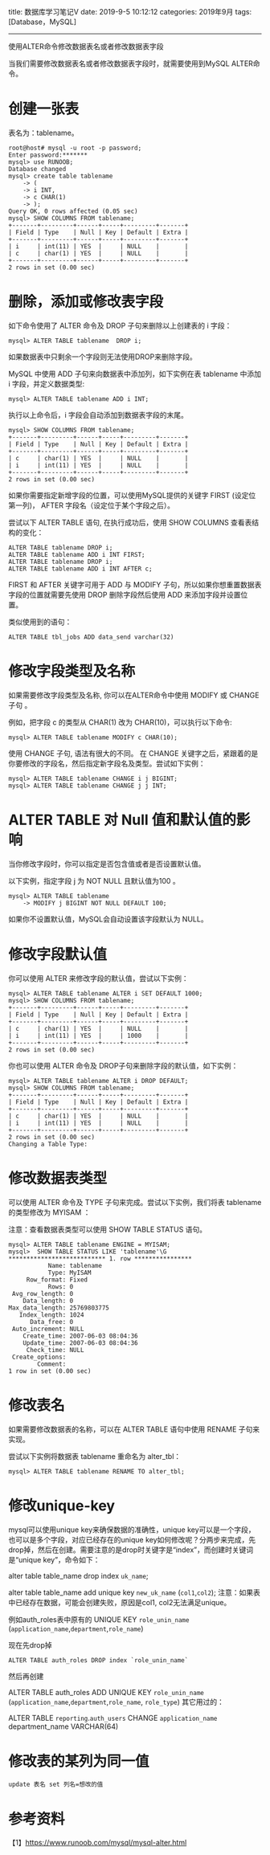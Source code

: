 title: 数据库学习笔记V
date: 2019-9-5 10:12:12
categories: 2019年9月
tags: [Database，MySQL]

---

使用ALTER命令修改数据表名或者修改数据表字段


<!-- more -->

当我们需要修改数据表名或者修改数据表字段时，就需要使用到MySQL ALTER命令。

# 创建一张表

表名为：tablename。

    root@host# mysql -u root -p password;
    Enter password:*******
    mysql> use RUNOOB;
    Database changed
    mysql> create table tablename
        -> (
        -> i INT,
        -> c CHAR(1)
        -> );
    Query OK, 0 rows affected (0.05 sec)
    mysql> SHOW COLUMNS FROM tablename;
    +-------+---------+------+-----+---------+-------+
    | Field | Type    | Null | Key | Default | Extra |
    +-------+---------+------+-----+---------+-------+
    | i     | int(11) | YES  |     | NULL    |       |
    | c     | char(1) | YES  |     | NULL    |       |
    +-------+---------+------+-----+---------+-------+
    2 rows in set (0.00 sec)
# 删除，添加或修改表字段
如下命令使用了 ALTER 命令及 DROP 子句来删除以上创建表的 i 字段：

    mysql> ALTER TABLE tablename  DROP i;
如果数据表中只剩余一个字段则无法使用DROP来删除字段。

MySQL 中使用 ADD 子句来向数据表中添加列，如下实例在表 tablename 中添加 i 字段，并定义数据类型:

    mysql> ALTER TABLE tablename ADD i INT;
执行以上命令后，i 字段会自动添加到数据表字段的末尾。

    mysql> SHOW COLUMNS FROM tablename;
    +-------+---------+------+-----+---------+-------+
    | Field | Type    | Null | Key | Default | Extra |
    +-------+---------+------+-----+---------+-------+
    | c     | char(1) | YES  |     | NULL    |       |
    | i     | int(11) | YES  |     | NULL    |       |
    +-------+---------+------+-----+---------+-------+
    2 rows in set (0.00 sec)
如果你需要指定新增字段的位置，可以使用MySQL提供的关键字 FIRST (设定位第一列)， AFTER 字段名（设定位于某个字段之后）。

尝试以下 ALTER TABLE 语句, 在执行成功后，使用 SHOW COLUMNS 查看表结构的变化：

    ALTER TABLE tablename DROP i;
    ALTER TABLE tablename ADD i INT FIRST;
    ALTER TABLE tablename DROP i;
    ALTER TABLE tablename ADD i INT AFTER c;
FIRST 和 AFTER 关键字可用于 ADD 与 MODIFY 子句，所以如果你想重置数据表字段的位置就需要先使用 DROP 删除字段然后使用 ADD 来添加字段并设置位置。

类似使用到的语句：

    ALTER TABLE tbl_jobs ADD data_send varchar(32)
# 修改字段类型及名称
如果需要修改字段类型及名称, 你可以在ALTER命令中使用 MODIFY 或 CHANGE 子句 。

例如，把字段 c 的类型从 CHAR(1) 改为 CHAR(10)，可以执行以下命令:

    mysql> ALTER TABLE tablename MODIFY c CHAR(10);
使用 CHANGE 子句, 语法有很大的不同。 在 CHANGE 关键字之后，紧跟着的是你要修改的字段名，然后指定新字段名及类型。尝试如下实例：

    mysql> ALTER TABLE tablename CHANGE i j BIGINT;
    mysql> ALTER TABLE tablename CHANGE j j INT;
# ALTER TABLE 对 Null 值和默认值的影响
当你修改字段时，你可以指定是否包含值或者是否设置默认值。

以下实例，指定字段 j 为 NOT NULL 且默认值为100 。

    mysql> ALTER TABLE tablename
        -> MODIFY j BIGINT NOT NULL DEFAULT 100;
如果你不设置默认值，MySQL会自动设置该字段默认为 NULL。

# 修改字段默认值
你可以使用 ALTER 来修改字段的默认值，尝试以下实例：

    mysql> ALTER TABLE tablename ALTER i SET DEFAULT 1000;
    mysql> SHOW COLUMNS FROM tablename;
    +-------+---------+------+-----+---------+-------+
    | Field | Type    | Null | Key | Default | Extra |
    +-------+---------+------+-----+---------+-------+
    | c     | char(1) | YES  |     | NULL    |       |
    | i     | int(11) | YES  |     | 1000    |       |
    +-------+---------+------+-----+---------+-------+
    2 rows in set (0.00 sec)
你也可以使用 ALTER 命令及 DROP子句来删除字段的默认值，如下实例：

    mysql> ALTER TABLE tablename ALTER i DROP DEFAULT;
    mysql> SHOW COLUMNS FROM tablename;
    +-------+---------+------+-----+---------+-------+
    | Field | Type    | Null | Key | Default | Extra |
    +-------+---------+------+-----+---------+-------+
    | c     | char(1) | YES  |     | NULL    |       |
    | i     | int(11) | YES  |     | NULL    |       |
    +-------+---------+------+-----+---------+-------+
    2 rows in set (0.00 sec)
    Changing a Table Type:
# 修改数据表类型

可以使用 ALTER 命令及 TYPE 子句来完成。尝试以下实例，我们将表 tablename 的类型修改为 MYISAM ：

注意：查看数据表类型可以使用 SHOW TABLE STATUS 语句。

    mysql> ALTER TABLE tablename ENGINE = MYISAM;
    mysql>  SHOW TABLE STATUS LIKE 'tablename'\G
    *************************** 1. row ****************
               Name: tablename
               Type: MyISAM
         Row_format: Fixed
               Rows: 0
     Avg_row_length: 0
        Data_length: 0
    Max_data_length: 25769803775
       Index_length: 1024
          Data_free: 0
     Auto_increment: NULL
        Create_time: 2007-06-03 08:04:36
        Update_time: 2007-06-03 08:04:36
         Check_time: NULL
     Create_options:
            Comment:
    1 row in set (0.00 sec)
# 修改表名
如果需要修改数据表的名称，可以在 ALTER TABLE 语句中使用 RENAME 子句来实现。

尝试以下实例将数据表 tablename 重命名为 alter_tbl：

    mysql> ALTER TABLE tablename RENAME TO alter_tbl;

# 修改unique-key

mysql可以使用unique key来确保数据的准确性，unique key可以是一个字段，也可以是多个字段，对应已经存在的unique key如何修改呢？分两步来完成，先drop掉，然后在创建。需要注意的是drop时关键字是“index”，而创建时关键词是“unique key”，命令如下：

alter table table_name drop index `uk_name`;

alter table table_name add unique key `new_uk_name` (`col1`,`col2`);
注意：如果表中已经存在数据，可能会创建失败，原因是col1, col2无法满足unique。

例如auth_roles表中原有的
    UNIQUE KEY `role_unin_name` (`application_name`,`department`,`role_name`)

现在先drop掉

    ALTER TABLE auth_roles DROP index `role_unin_name`

然后再创建

  ALTER TABLE auth_roles ADD UNIQUE KEY `role_unin_name` (`application_name`,`department`,`role_name`,
  `role_type`)
其它用过的：

  ALTER TABLE
      `reporting`.`auth_users` CHANGE `application_name` department_name VARCHAR(64)

# 修改表的某列为同一值

    update 表名 set 列名=想改的值
# 参考资料
【1】https://www.runoob.com/mysql/mysql-alter.html
